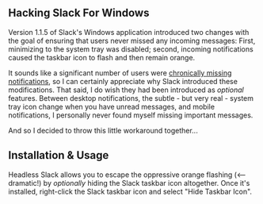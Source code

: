 ## Hacking Slack For Windows

Version 1.1.5 of Slack's Windows application introduced two changes with the goal of ensuring that users never missed any incoming messages: First, minimizing to the system tray was disabled; second, incoming notifications caused the taskbar icon to flash and then remain orange.

It sounds like a significant number of users were [chronically missing notifications](https://slack-files.com/T024BE7LD-F04DKJP9R-a61c0f491c), so I can certainly appreciate why Slack introduced these modifications. That said, I do wish they had been introduced as *optional* features. Between desktop notifications, the subtle - but very real - system tray icon change when you have unread messages, and mobile notifications, I personally never found myself missing important messages.

And so I decided to throw this little workaround together...

## Installation & Usage

Headless Slack allows you to escape the oppressive orange flashing (<-- dramatic!) by *optionally* hiding the Slack taskbar icon altogether. Once it's installed, right-click the Slack taskbar icon and select "Hide Taskbar Icon".

